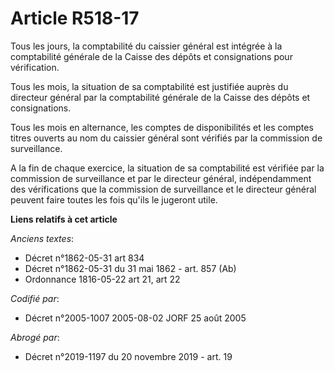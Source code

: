 # Article R518-17

Tous les jours, la comptabilité du caissier général est intégrée à la comptabilité générale de la Caisse des dépôts et
consignations pour vérification.

Tous les mois, la situation de sa comptabilité est justifiée auprès du directeur général par la comptabilité générale de la
Caisse des dépôts et consignations.

Tous les mois en alternance, les comptes de disponibilités et les comptes titres ouverts au nom du caissier général sont
vérifiés par la commission de surveillance.

A la fin de chaque exercice, la situation de sa comptabilité est vérifiée par la commission de surveillance et par le
directeur général, indépendamment des vérifications que la commission de surveillance et le directeur général peuvent faire
toutes les fois qu'ils le jugeront utile.

**Liens relatifs à cet article**

_Anciens textes_:

  - Décret n°1862-05-31 art 834
  - Décret n°1862-05-31 du 31 mai 1862 - art. 857 (Ab)
  - Ordonnance 1816-05-22 art 21, art 22

_Codifié par_:

  - Décret n°2005-1007 2005-08-02 JORF 25 août 2005

_Abrogé par_:

  - Décret n°2019-1197 du 20 novembre 2019 - art. 19
